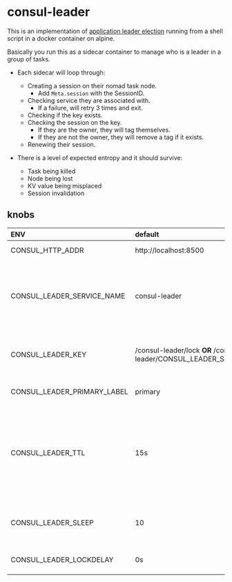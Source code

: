# consul-leader

This is an implementation of [application leader election](https://learn.hashicorp.com/tutorials/consul/application-leader-elections) running from a shell script in a docker container on alpine.

Basically you run this as a sidecar container to manage who is a leader in a group of tasks.

- Each sidecar will loop through:

  - Creating a session on their nomad task node.
    - Add `Meta.session` with the SessionID.
  - Checking service they are associated with.
    - If a failure, will retry 3 times and exit.
  - Checking if the key exists.
  - Checking the session on the key.
    - If they are the owner, they will tag themselves.
    - If they are not the owner, they will remove a tag if it exists.
  - Renewing their session.

- There is a level of expected entropy and it should survive:
  - Task being killed
  - Node being lost
  - KV value being misplaced
  - Session invalidation

## knobs

| ENV                         | default                                                                   | Note                                                                                        |
| :-------------------------- | :------------------------------------------------------------------------ | :------------------------------------------------------------------------------------------ |
| CONSUL_HTTP_ADDR            | http://localhost:8500                                                     | Consul host.                                                                                |
| CONSUL_LEADER_SERVICE_NAME  | consul-leader                                                             | Changes the key root (if not explcit) and session label.                                    |
| CONSUL_LEADER_KEY           | /consul-leader/lock **OR** /consul-leader/CONSUL_LEADER_SERVICE_NAME/lock | Explicitly set the KV key to lock on.                                                       |
| CONSUL_LEADER_PRIMARY_LABEL | primary                                                                   | Label the leader this tag.                                                                  |
| CONSUL_LEADER_TTL           | 15s                                                                       | TTL of session. Must more more than sleep or will break. `10s-24h0m0s`                      |
| CONSUL_LEADER_SLEEP         | 10                                                                        | Sleep period for renewing TTL.                                                              |
| CONSUL_LEADER_LOCKDELAY     | 0s                                                                        | [Lock delay of key.](https://www.consul.io/docs/dynamic-app-config/sessions#session-design) |
